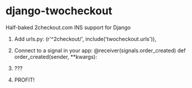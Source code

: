 django-twocheckout
==================

Half-baked 2checkout.com INS support for Django

1. Add urls.py: 
  (r'^2checkout/', include('twocheckout.urls')),

2. Connect to a signal in your app:
  @receiver(signals.order_created)
  def order_created(sender, **kwargs):

3. ???
4. PROFIT!

